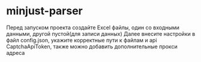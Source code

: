 # minjust-parser
Перед запуском проекта создайте Excel файлы, один со входными данными, другой пустой(для записи данных)
Далее внесите настройки в файл config.json, укажите корректные пути к файлам и api CaptchaApiToken, также можно добавить дополнительные прокси адреса
